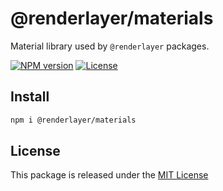 # @renderlayer/materials

Material library used by `@renderlayer` packages.

[![NPM version][npm-badge]][npm-url]
[![License][license-badge]][license-url]

## Install

```bash
npm i @renderlayer/materials
```

## License

This package is released under the [MIT License][license-url]

[npm-badge]: https://img.shields.io/npm/v/@renderlayer/materials
[npm-url]: https://www.npmjs.com/package/@renderlayer/materials
[license-badge]: https://img.shields.io/npm/l/renderlayer.svg?cacheSeconds=2592000
[license-url]: https://github.com/epreston/renderlayer/blob/main/LICENSE
